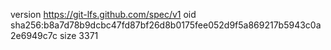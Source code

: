 version https://git-lfs.github.com/spec/v1
oid sha256:b8a7d78b9dcbc47fd87bf26d8b0175fee052d9f5a869217b5943c0a2e6949c7c
size 3371
